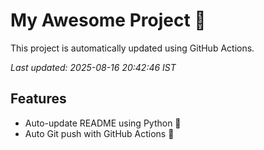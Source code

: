 # My Awesome Project 🚀

This project is automatically updated using GitHub Actions.

_Last updated: 2025-08-16 20:42:46 IST_

## Features
- Auto-update README using Python 🐍
- Auto Git push with GitHub Actions 🤖
